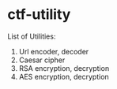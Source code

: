 # ctf-utility

List of Utilities:

1. Url encoder, decoder
1. Caesar cipher
1. RSA encryption, decryption
1. AES encryption, decryption
